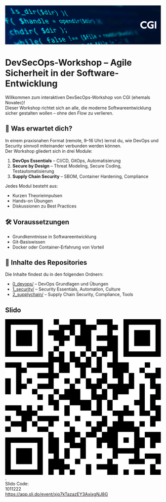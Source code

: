 !["CGI Banner"](./99_assets/images/cgi-repo-banner.jpg)
# DevSecOps-Workshop – Agile Sicherheit in der Software-Entwicklung

Willkommen zum interaktiven DevSecOps-Workshop von CGI (ehemals Novatec)!  
Dieser Workshop richtet sich an alle, die moderne Softwareentwicklung sicher gestalten wollen – ohne den Flow zu verlieren.  

## 🧭 Was erwartet dich?

In einem praxisnahen Format (remote, 9–16 Uhr) lernst du, wie DevOps und Security sinnvoll miteinander verbunden werden können.  
Der Workshop gliedert sich in drei Module:

1. **DevOps Essentials** – CI/CD, GitOps, Automatisierung
2. **Secure by Design** – Threat Modeling, Secure Coding, Testautomatisierung
3. **Supply Chain Security** – SBOM, Container Hardening, Compliance

Jedes Modul besteht aus:
- Kurzen Theorieimpulsen
- Hands-on Übungen
- Diskussionen zu Best Practices

## 🛠 Voraussetzungen

- Grundkenntnisse in Softwareentwicklung
- Git-Basiswissen
- Docker oder Container-Erfahrung von Vorteil

## 📂 Inhalte des Repositories

Die Inhalte findest du in den folgenden Ordnern:

- [0_devops/](./0_devops/) – DevOps Grundlagen und Übungen  
- [1_security/](./1_security/) – Security Essentials, Automation, Culture  
- [2_supplychain/](./2_supplychain/) – Supply Chain Security, Compliance, Tools

## Slido

![Umfrage zur Erwartungshaltung](./99_assets/images/qr-code-slido-2025.png).   
Slido Code:    
1011222   
https://app.sli.do/event/xjo7kTazazEY3AxixgNJ8G